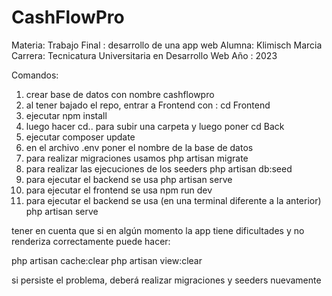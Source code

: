 # CashFlowPro


Materia: Trabajo Final : desarrollo de una app web
Alumna: Klimisch Marcia
Carrera: Tecnicatura Universitaria en Desarrollo Web
Año : 2023



Comandos:

1) crear base de datos con nombre          cashflowpro
2) al tener bajado el repo, entrar a Frontend con :         cd Frontend
3) ejecutar           npm install
4) luego hacer cd..  para subir una carpeta y luego poner     cd Back
5) ejecutar      composer update
6) en el archivo .env poner el nombre de la base de datos
7) para realizar migraciones usamos     php artisan migrate
8) para realizar las ejecuciones de los seeders       php artisan db:seed
9) para ejecutar el backend se usa        php artisan serve
10) para ejecutar el frontend se usa       npm run dev
11) para ejecutar el backend se usa (en una terminal diferente a la anterior)       php artisan serve

tener en cuenta que si en algún momento la app tiene dificultades y no renderiza correctamente puede hacer:

php artisan cache:clear
php artisan view:clear

si persiste el problema, deberá realizar migraciones y seeders nuevamente

